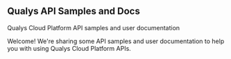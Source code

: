 ## Qualys API Samples and Docs
Qualys Cloud Platform API samples and user documentation

Welcome! We're sharing some API samples and user documentation to help you with using Qualys Cloud Platform APIs.
